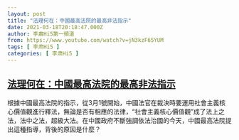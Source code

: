 ```yaml
---
layout: post
title: "法理何在：中國最高法院的最高非法指示"
date: 2021-03-18T20:18:47.000Z
author: 李肅Hi5第一頻道
from: https://www.youtube.com/watch?v=jN3kzF65YUM
tags: [ 李肃Hi5 ]
categories: [ 李肃Hi5 ]
---
```

<!--1616098727000-->
[法理何在：中國最高法院的最高非法指示](https://www.youtube.com/watch?v=jN3kzF65YUM)
------

<div>
根據中國最高法院的指示，從3月1號開始，中國法官在裁決時要運用社會主義核心價值觀進行釋法，無論是否有相應的法律，“社會主義核心價值觀”成了法上之法，法中之法，超級大法。在中國政府不斷強調依法治國的今天，中國最高法院提出這種指導，背後的原因是什麼？
</div>
